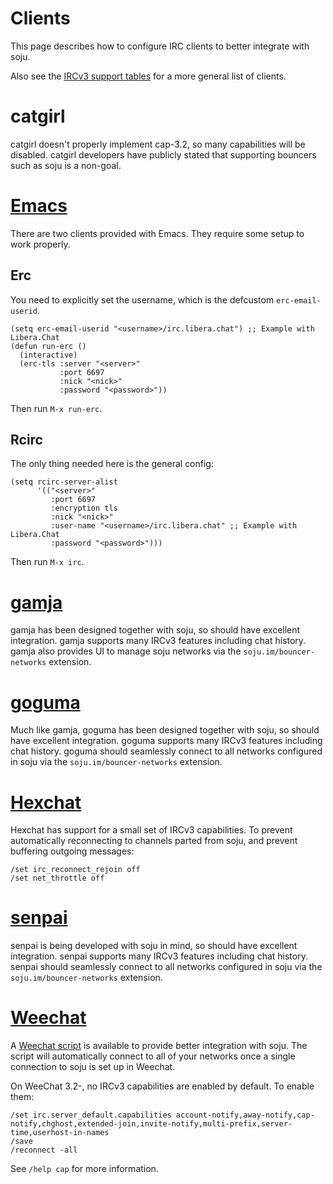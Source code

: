 # Clients

This page describes how to configure IRC clients to better integrate with soju.

Also see the [IRCv3 support tables] for a more general list of clients.

# catgirl

catgirl doesn't properly implement cap-3.2, so many capabilities will be
disabled. catgirl developers have publicly stated that supporting bouncers such
as soju is a non-goal.

# [Emacs]

There are two clients provided with Emacs. They require some setup to work
properly.

## Erc

You need to explicitly set the username, which is the defcustom
`erc-email-userid`.

```elisp
(setq erc-email-userid "<username>/irc.libera.chat") ;; Example with Libera.Chat
(defun run-erc ()
  (interactive)
  (erc-tls :server "<server>"
           :port 6697
           :nick "<nick>"
           :password "<password>"))
```

Then run `M-x run-erc`.

## Rcirc

The only thing needed here is the general config:

```elisp
(setq rcirc-server-alist
      '(("<server>"
         :port 6697
         :encryption tls
         :nick "<nick>"
         :user-name "<username>/irc.libera.chat" ;; Example with Libera.Chat
         :password "<password>")))
```

Then run `M-x irc`.

# [gamja]

gamja has been designed together with soju, so should have excellent
integration. gamja supports many IRCv3 features including chat history.
gamja also provides UI to manage soju networks via the
`soju.im/bouncer-networks` extension.

# [goguma]

Much like gamja, goguma has been designed together with soju, so should have
excellent integration. goguma supports many IRCv3 features including chat
history. goguma should seamlessly connect to all networks configured in soju via
the `soju.im/bouncer-networks` extension.

# [Hexchat]

Hexchat has support for a small set of IRCv3 capabilities. To prevent
automatically reconnecting to channels parted from soju, and prevent buffering
outgoing messages:

    /set irc_reconnect_rejoin off
    /set net_throttle off

# [senpai]

senpai is being developed with soju in mind, so should have excellent
integration. senpai supports many IRCv3 features including chat history.
senpai should seamlessly connect to all networks configured in soju via the
`soju.im/bouncer-networks` extension.

# [Weechat]

A [Weechat script] is available to provide better integration with soju.
The script will automatically connect to all of your networks once a
single connection to soju is set up in Weechat.

On WeeChat 3.2-, no IRCv3 capabilities are enabled by default. To enable them:

    /set irc.server_default.capabilities account-notify,away-notify,cap-notify,chghost,extended-join,invite-notify,multi-prefix,server-time,userhost-in-names
    /save
    /reconnect -all

See `/help cap` for more information.

[IRCv3 support tables]: https://ircv3.net/software/clients
[gamja]: https://sr.ht/~emersion/gamja/
[goguma]: https://sr.ht/~emersion/goguma/
[senpai]: https://sr.ht/~taiite/senpai/
[Weechat]: https://weechat.org/
[Weechat script]: https://github.com/weechat/scripts/blob/master/python/soju.py
[Hexchat]: https://hexchat.github.io/
[Emacs]: https://www.gnu.org/software/emacs/
